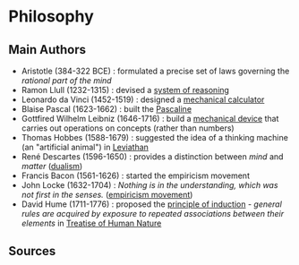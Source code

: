 # Philosophy

## Main Authors

- Aristotle (384-322 BCE) : formulated a precise set of laws governing the <em>rational part of the mind</em>
- Ramon Llull (1232-1315) : devised a [system of reasoning](https://plato.stanford.edu/entries/llull/)
- Leonardo da Vinci (1452-1519) : designed a [mechanical calculator](https://www.educalc.net/page/197481/)
- Blaise Pascal (1623-1662) : built the [Pascaline](https://www.britannica.com/technology/Pascaline)
- Gottfired Wilhelm Leibniz (1646-1716) : build a [mechanical device](https://spectrum.ieee.org/in-the-17th-century-leibniz-dreamed-of-a-machine-that-could-calculate-ideas) that carries out operations on concepts (rather than numbers)
- Thomas Hobbes (1588-1679) : suggested the idea of a thinking machine (an "artificial animal") in [Leviathan](https://gallica.bnf.fr/ark:/12148/bpt6k65496c/f3.item.texteImage)
- René Descartes (1596-1650) : provides a distinction between _mind_ and _matter_ ([dualism](https://plato.stanford.edu/entries/dualism/))
- Francis Bacon (1561-1626) : started the empiricism movement
- John Locke (1632-1704) : <em>Nothing is in the understanding, which was not first in the senses.</em> ([empiricism movement](https://www.philosophybasics.com/movements_british_empiricism.html))
- David Hume (1711-1776) : proposed the [principle of induction](https://plato.stanford.edu/entries/induction-problem/) - <em>general rules are acquired by exposure to repeated associations between their elements</em> in [Treatise of Human Nature](https://archive.org/details/0213-bk)




## Sources

